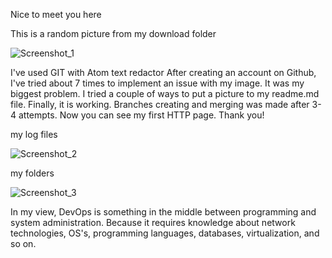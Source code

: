 Nice to meet you here

This is a random picture from my download folder

![Screenshot_1](https://user-images.githubusercontent.com/75696130/101888395-bf98bc80-3ba6-11eb-9f9a-2abf29323fd6.png)


I've used GIT with Atom text redactor After creating an account on Github, I've tried about 7 times to implement an issue with my image. It was my biggest problem.
I tried a couple of ways to put a picture to my readme.md file.
Finally, it is working.
Branches creating and merging was made after 3-4 attempts.
Now you can see my first HTTP page. Thank you!

my log files

![Screenshot_2](https://user-images.githubusercontent.com/75696130/101888433-cb847e80-3ba6-11eb-8fb2-b3ad199e38d9.png)


my folders

![Screenshot_3](https://user-images.githubusercontent.com/75696130/101888459-d0e1c900-3ba6-11eb-9d84-f8b286ef945e.png)


In my view, DevOps is something in the middle between programming and system administration. Because it requires knowledge about network technologies, OS's, programming languages, databases, virtualization, and so on.
